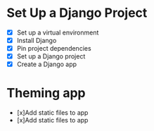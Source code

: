 # Set Up a Django Project
- [x] Set up a virtual environment
- [x] Install Django
- [x] Pin project dependencies
- [x] Set up a Django project
- [x] Create a Django app
# Theming app
- [x]Add static files to app
- [x]Add static files to app
